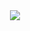 <div align="center">
  <img src="https://http://rs-idea.github.io/images/rsidea_logo.jpg"><br><br>
</div>